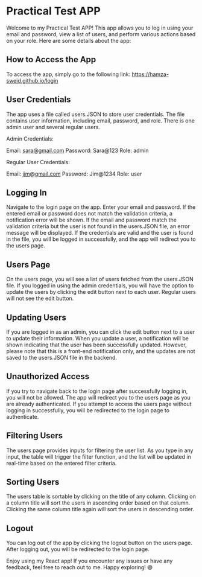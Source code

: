 <h1>Practical Test APP</h1>

Welcome to my Practical Test APP! This app allows you to log in using your email and password, view a list of users, and perform various actions based on your role. Here are some details about the app:

<h2>How to Access the App</h2>

To access the app, simply go to the following link: https://hamza-sweid.github.io/login

<h2>User Credentials</h2>

The app uses a file called users.JSON to store user credentials. The file contains user information, including email, password, and role. There is one admin user and several regular users.

Admin Credentials:

Email: sara@gmail.com
Password: Sara@123
Role: admin

Regular User Credentials:

Email: jim@gmail.com
Password: Jim@1234
Role: user

<h2>Logging In</h2>

Navigate to the login page on the app.
Enter your email and password.
If the entered email or password does not match the validation criteria, a notification error will be shown.
If the email and password match the validation criteria but the user is not found in the users.JSON file, an error message will be displayed.
If the credentials are valid and the user is found in the file, you will be logged in successfully, and the app will redirect you to the users page.

<h2>Users Page</h2>

On the users page, you will see a list of users fetched from the users.JSON file. If you logged in using the admin credentials, you will have the option to update the users by clicking the edit button next to each user. Regular users will not see the edit button.

<h2>Updating Users</h2>

If you are logged in as an admin, you can click the edit button next to a user to update their information.
When you update a user, a notification will be shown indicating that the user has been successfully updated. However, please note that this is a front-end notification only, and the updates are not saved to the users.JSON file in the backend.

<h2>Unauthorized Access</h2>

If you try to navigate back to the login page after successfully logging in, you will not be allowed. The app will redirect you to the users page as you are already authenticated.
If you attempt to access the users page without logging in successfully, you will be redirected to the login page to authenticate.

<h2>Filtering Users</h2>

The users page provides inputs for filtering the user list. As you type in any input, the table will trigger the filter function, and the list will be updated in real-time based on the entered filter criteria.

<h2>Sorting Users</h2>

The users table is sortable by clicking on the title of any column. Clicking on a column title will sort the users in ascending order based on that column. Clicking the same column title again will sort the users in descending order.

<h2>Logout
</h2>
You can log out of the app by clicking the logout button on the users page. After logging out, you will be redirected to the login page.

Enjoy using my React app! If you encounter any issues or have any feedback, feel free to reach out to me. Happy exploring! 😄
